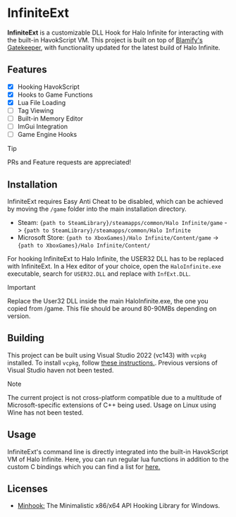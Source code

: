 # InfiniteExt
**InfiniteExt** is a customizable DLL Hook for Halo Infinite for interacting with the built-in HavokScript VM. This project is built on top of [Blamify's Gatekeeper](https://github.com/Blamify/Gatekeeper), with functionality updated for the latest build of Halo Infinite.

## Features
- [x] Hooking HavokScript
- [x] Hooks to Game Functions
- [x] Lua File Loading
- [ ] Tag Viewing
- [ ] Built-in Memory Editor
- [ ] ImGui Integration
- [ ] Game Engine Hooks

> [!TIP]
> PRs and Feature requests are appreciated!


## Installation
InfiniteExt requires Easy Anti Cheat to be disabled, which can be achieved by moving the `/game` folder into the main installation directory.
- Steam: `{path to SteamLibrary}/steamapps/common/Halo Infinite/game` -> `{path to SteamLibrary}/steamapps/common/Halo Infinite`
- Microsoft Store: `{path to XboxGames}/Halo Infinite/Content/game` -> `{path to XboxGames}/Halo Infinite/Content/`

For hooking InfiniteExt to Halo Infinite, the USER32 DLL has to be replaced with InfiniteExt. In a Hex editor of your choice, open the `HaloInfinite.exe` executable, search for `USER32.DLL` and replace with `InfExt.DLL`.

> [!IMPORTANT]
> Replace the User32 DLL inside the main HaloInfinite.exe, the one you copied from /game. This file should be around 80-90MBs depending on version.

## Building
This project can be built using Visual Studio 2022 (vc143) with `vcpkg` installed. To install `vcpkg`, follow [these instructions.](https://learn.microsoft.com/en-us/vcpkg/get_started/get-started-msbuild). Previous versions of Visual Studio haven not been tested.

> [!NOTE]
> The current project is not cross-platform compatible due to a multitude of Microsoft-specific extensions of C++ being used. Usage on Linux using Wine has not been tested.

## Usage
InfiniteExt's command line is directly integrated into the built-in HavokScript VM of Halo Infinite. Here, you can run regular lua functions in addition to the custom C bindings which you can find a list for [here.](https://surasia.github.io/assets/env_alphabetical.json)


## Licenses
- [Minhook:](licenses/MinhookLicense.txt) The Minimalistic x86/x64 API Hooking Library for Windows.